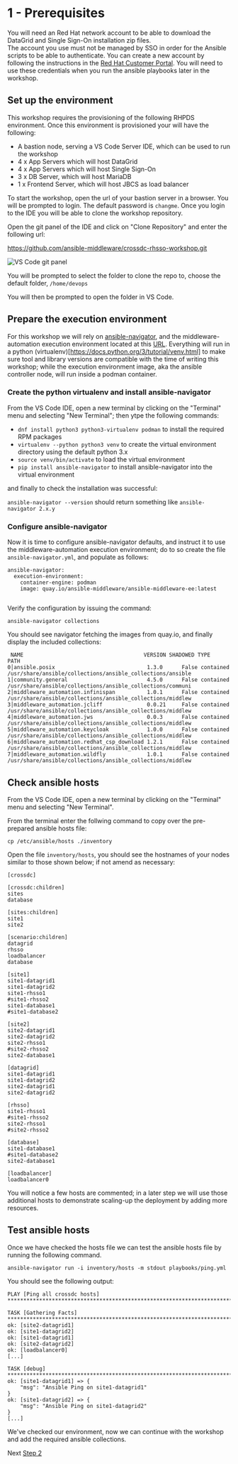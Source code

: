 # 1 - Prerequisites

You will need an Red Hat network account to be able to download the DataGrid and Single Sign-On installation zip files.  
The account you use must not be managed by SSO in order for the Ansible scripts to be able to authenticate.  You can create a new account by following the instructions in the [Red Hat Customer Portal](https://sso.redhat.com/auth/realms/redhat-external/login-actions/registration?client_id=customer-portal&tab_id=RiPOv96eZ74).  You will need to use these credentials when you run the ansible playbooks later in the workshop.

## Set up the environment

This workshop requires the provisioning of the following RHPDS environment.  Once this environment is provisioned your will have the following:

* A bastion node, serving a VS Code Server IDE, which can be used to run the workshop
* 4 x App Servers which will host DataGrid
* 4 x App Servers which will host Single Sign-On
* 3 x DB Server, which will host MariaDB
* 1 x Frontend Server, which will host JBCS as load balancer

To start the workshop, open the url of your bastion server in a browser. You will be prompted to login.  The default password is `changme`.  Once you login to the IDE you will be able to clone the workshop repository.

Open the git panel of the IDE and click on "Clone Repository" and enter the following url:

https://github.com/ansible-middleware/crossdc-rhsso-workshop.git

![VS Code git panel](../images/git.png)

You will be prompted to select the folder to clone the repo to, choose the default folder, `/home/devops`

You will then be prompted to open the folder in VS Code.


## Prepare the execution environment

For this workshop we will rely on [ansible-navigator](https://github.com/ansible/ansible-navigator), and the middleware-automation execution environment located at this [URL](https://quay.io/repository/ansible-middleware/ansible-middleware-ee). Everything will run in a python (virtualenv)[https://docs.python.org/3/tutorial/venv.html] to make sure tool and library versions are compatible with the time of writing this workshop; while the execution environment image, aka the ansible controller node, will run inside a podman container.


### Create the python virtualenv and install ansible-navigator

From the VS Code IDE, open a new terminal by clicking on the "Terminal" menu and selecting "New Terminal"; then ytpe the following commands:

* `dnf install python3 python3-virtualenv podman` to install the required RPM packages
* `virtualenv --python python3 venv` to create the virtual environment directory using the default python 3.x 
* `source venv/bin/activate` to load the virtual environment
* `pip install ansible-navigator` to install ansible-navigator into the virtual environment

and finally to check the installation was successful:

`ansible-navigator --version` should return something like `ansible-navigator 2.x.y`


### Configure ansible-navigator

Now it is time to configure ansible-navigator defaults, and instruct it to use the middleware-automation execution environment; do to so create the file `ansible-navigator.yml`, and populate as follows:

```
ansible-navigator:
  execution-environment:
    container-engine: podman
    image: quay.io/ansible-middleware/ansible-middleware-ee:latest
  

```

Verify the configuration by issuing the command:

```ansible-navigator collections```

You should see navigator fetching the images from quay.io, and finally display the included collections:


```
 NAME                                      VERSION SHADOWED TYPE      PATH                                                       
0│ansible.posix                             1.3.0      False contained /usr/share/ansible/collections/ansible_collections/ansible 
1│community.general                         4.5.0      False contained /usr/share/ansible/collections/ansible_collections/communi 
2│middleware_automation.infinispan          1.0.1      False contained /usr/share/ansible/collections/ansible_collections/middlew 
3│middleware_automation.jcliff              0.0.21     False contained /usr/share/ansible/collections/ansible_collections/middlew 
4│middleware_automation.jws                 0.0.3      False contained /usr/share/ansible/collections/ansible_collections/middlew 
5│middleware_automation.keycloak            1.0.0      False contained /usr/share/ansible/collections/ansible_collections/middlew 
6│middleware_automation.redhat_csp_download 1.2.1      False contained /usr/share/ansible/collections/ansible_collections/middlew 
7│middleware_automation.wildfly             1.0.1      False contained /usr/share/ansible/collections/ansible_collections/middlew 
```


## Check ansible hosts

From the VS Code IDE, open a new terminal by clicking on the "Terminal" menu and selecting "New Terminal".

From the terminal enter the follwing command to copy over the pre-prepared ansible hosts file:

```cp /etc/ansible/hosts ./inventory```


Open the file `inventory/hosts`, you should see the hostnames of your nodes similar to those shown below; if not amend as necessary:

```
[crossdc]

[crossdc:children]
sites
database

[sites:children]
site1
site2

[scenario:children]
datagrid
rhsso
loadbalancer
database

[site1]
site1-datagrid1
site1-datagrid2
site1-rhsso1
#site1-rhsso2
site1-database1
#site1-database2

[site2]
site2-datagrid1
site2-datagrid2
site2-rhsso1
#site2-rhsso2
site2-database1

[datagrid]
site1-datagrid1
site1-datagrid2
site2-datagrid1
site2-datagrid2

[rhsso]
site1-rhsso1
#site1-rhsso2
site2-rhsso1
#site2-rhsso2

[database]
site1-database1
#site1-database2
site2-database1

[loadbalancer]
loadbalancer0

```

You will notice a few hosts are commented; in a later step we will use those additional hosts to demonstrate scaling-up the deployment by adding more resources.


## Test ansible hosts

Once we have checked the hosts file we can test the ansible hosts file by running the following command.

```ansible-navigator run -i inventory/hosts -m stdout playbooks/ping.yml```

You should see the following output:

```
PLAY [Ping all crossdc hosts] ***********************************************************************************

TASK [Gathering Facts] ******************************************************************************************
ok: [site2-datagrid1]
ok: [site1-datagrid2]
ok: [site1-datagrid1]
ok: [site2-datagrid2]
ok: [loadbalancer0]
[...]

TASK [debug] ****************************************************************************************************
ok: [site1-datagrid1] => {
    "msg": "Ansible Ping on site1-datagrid1"
}
ok: [site1-datagrid2] => {
    "msg": "Ansible Ping on site1-datagrid2"
}
[...]
```

We've checked our environment, now we can continue with the workshop and add the required ansible collections.

Next [Step 2](./02-adding-collections.md)